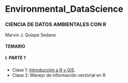 # Environmental_DataScience
### CIENCIA DE DATOS AMBIENTALES CON R

Marvin J. Quispe Sedano

   
#### TEMARIO
 
##### I. PARTE 1
 
- Clase 1: [Introducción a R y GIS](https://marvinjonathcn.github.io/Environmental_DataScience/1_Introduccion_a_R_y_GIS.html).
- Clase 2: Manejo de información vectorial en R



